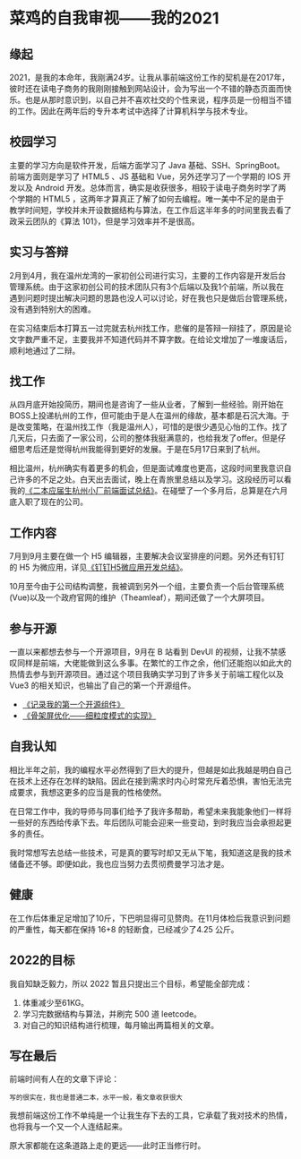 # 菜鸡的自我审视——我的2021

## 缘起

2021，是我的本命年，我刚满24岁。让我从事前端这份工作的契机是在2017年，彼时还在读电子商务的我刚刚接触到网站设计，会为写出一个不错的静态页面而快乐。也是从那时意识到，以自己并不喜欢社交的个性来说，程序员是一份相当不错的工作。因此在两年后的专升本考试中选择了计算机科学与技术专业。

## 校园学习

主要的学习方向是软件开发，后端方面学习了 Java 基础、SSH、SpringBoot。前端方面则是学习了 HTML5 、JS 基础和 Vue，另外还学习了一个学期的 IOS 开发以及 Android 开发。总体而言，确实是收获很多，相较于读电子商务时学了两个学期的 HTML5 ，这两年才算真正了解了如何去编程。唯一美中不足的是由于教学时间短，学校并未开设数据结构与算法，在工作后这半年多的时间里我去看了政采云团队的《算法 101》，但是学习效率并不是很高。

## 实习与答辩

2月到4月，我在温州龙湾的一家初创公司进行实习，主要的工作内容是开发后台管理系统。由于这家初创公司的技术团队只有3个后端以及我1个前端，所以我在遇到问题时提出解决问题的思路也没人可以讨论，好在我也只是做后台管理系统，没有遇到特别大的困难。

在实习结束后本打算五一过完就去杭州找工作，悲催的是答辩一辩挂了，原因是论文字数严重不足，主要我并不知道代码并不算字数。在给论文增加了一堆废话后，顺利地通过了二辩。

## 找工作

从四月底开始投简历，期间也是咨询了一些从业者，了解到一些经验。刚开始在BOSS上投递杭州的工作，但可能由于是人在温州的缘故，基本都是石沉大海。于是改变策略，在温州找工作（我是温州人），可惜的是很少遇见心怡的工作。找了几天后，只去面了一家公司，公司的整体我挺满意的，也给我发了offer。但是仔细思考后还是觉得杭州我能得到更好的发展。于是在5月17日来到了杭州。

相比温州，杭州确实有着更多的机会，但是面试难度也更高，这段时间里我意识自己许多的不足之处。白天出去面试，晚上在青旅里总结以及学习。这段经历可以看我的[《二本应届生杭州小厂前端面试总结》](https://juejin.cn/post/6974688700097626148)。在碰壁了一个多月后，总算是在六月底入职了现在的公司。

## 工作内容

7月到9月主要在做一个 H5 编辑器，主要解决会议室排座的问题。另外还有钉钉的 H5 为微应用，详见[《钉钉H5微应用开发总结》](https://juejin.cn/post/7010677123052470279 )。

10月至今由于公司结构调整，我被调到另外一个组，主要负责一个后台管理系统(Vue)以及一个政府官网的维护（Theamleaf），期间还做了一个大屏项目。

## 参与开源

一直以来都想去参与一个开源项目，9月在 B 站看到 DevUI 的视频，让我不禁感叹同样是前端，大佬能做到这么多事。在繁忙的工作之余，他们还能抱以如此大的热情去参与到开源项目。通过这个项目我确实学习到了许多关于前端工程化以及 Vue3 的相关知识，也输出了自己的第一个开源组件。

- [《记录我的第一个开源组件》](https://juejin.cn/post/7020981377638072356)
- [《骨架屏优化——细粒度模式的实现》](https://juejin.cn/post/7033408904197308429)

## 自我认知

相比半年之前，我的编程水平必然得到了巨大的提升，但越是如此我越是明白自己在技术上还存在怎样的缺陷。因此在接到需求时内心时常充斥着恐惧，害怕无法完成要求，我想这更多的应当是我的性格使然。

在日常工作中，我的导师与同事们给予了我许多帮助，希望未来我能象他们一样将一些好的东西给传承下去。年后团队可能会迎来一些变动，到时我应当会承担起更多的责任。

我时常想写去总结一些技术，可是真的要写时却又无从下笔，我知道这是我的技术储备还不够。即便如此，我也应当努力去贯彻费曼学习法才是。

## 健康

在工作后体重足足增加了10斤，下巴明显得可见赘肉。在11月体检后我意识到问题的严重性，每天都在保持 16+8 的轻断食，已经减少了4.25 公斤。

## 2022的目标

我自知缺乏毅力，所以 2022 暂且只提出三个目标，希望能全部完成：

1. 体重减少至61KG。
2. 学习完数据结构与算法，并刷完 500 道 leetcode。
3. 对自己的知识结构进行梳理，每月输出两篇相关的文章。

## 写在最后

前端时间有人在的文章下评论：

```
写的很实在，我也是普通二本，水平一般，看文章收获很大
```

我想前端这份工作不单纯是一个让我生存下去的工具，它承载了我对技术的热情，也将我与一个又一个人连结起来。

原大家都能在这条道路上走的更远——此时正当修行时。
